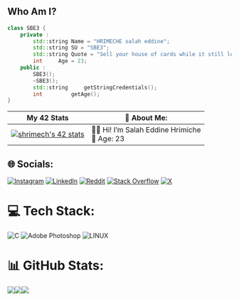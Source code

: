 ## **Who Am I?**

```cpp
class SBE3 {
	private :
		std::string	Name = "HRIMECHE salah eddine";
		std::string	SU = "SBE3";
		std::string	Quote = "Sell your house of cards while it still looks like a castle";
		int		Age = 23;
	public :
		SBE3();
		~SBE3();
		std::string 	getStringCredentials();
		int	    	getAge();
}
```
| My 42 Stats | 💫 About Me: | 
| --- | --- |
| [![shrimech's 42 stats](https://badge.mediaplus.ma/binary/shrimech)](https://profile.intra.42.fr/users/shrimech) | 👨‍💻 Hi! I’m Salah Eddine Hrimiche <br> 🎂 Age: 23 | 💻 Software Engineer <br> 🔭 I’m currently working on: Building scalable software solutions and improving my skills in software architecture. <br> 🌱 I’m learning: New programming languages and technologies to expand my toolkit. 




## 🌐 Socials:
[![Instagram](https://img.shields.io/badge/Instagram-%23E4405F.svg?logo=Instagram&logoColor=white)](https://instagram.com/seh_hse) [![LinkedIn](https://img.shields.io/badge/LinkedIn-%230077B5.svg?logo=linkedin&logoColor=white)](https://www.linkedin.com/in/salah-eddine-hrimeche-40423b1a6/) [![Reddit](https://img.shields.io/badge/Reddit-%23FF4500.svg?logo=Reddit&logoColor=white)](https://www.reddit.com/user/ApprehensiveSafe4882/) [![Stack Overflow](https://img.shields.io/badge/-Stackoverflow-FE7A16?logo=stack-overflow&logoColor=white)](https://stackoverflow.com/users/29981852/salah-eddine-hrimeche) [![X](https://img.shields.io/badge/x-%23000000.svg?logo=x&logoColor=white)](https://x.com/seh_hse)  

# 💻 Tech Stack:
![C](https://img.shields.io/badge/c-%2300599C.svg?style=for-the-badge&logo=c&logoColor=white) ![Adobe Photoshop](https://img.shields.io/badge/adobephotoshop-%2331A8FF.svg?style=for-the-badge&logo=adobephotoshop&logoColor=white) ![LINUX](https://img.shields.io/badge/Linux-FCC624?style=for-the-badge&logo=linux&logoColor=black)
# 📊 GitHub Stats:
![](https://github-readme-stats.vercel.app/api?username=shrimech&theme=shades-of-purple&hide_border=false&include_all_commits=false&count_private=true)![](https://github-readme-streak-stats.herokuapp.com/?user=shrimech&theme=shades-of-purple&hide_border=false)![  ](https://github-readme-stats.vercel.app/api/top-langs/?username=shrimech&theme=shades-of-purple&hide_border=false&include_all_commits=false&count_private=true&layout=compact)
